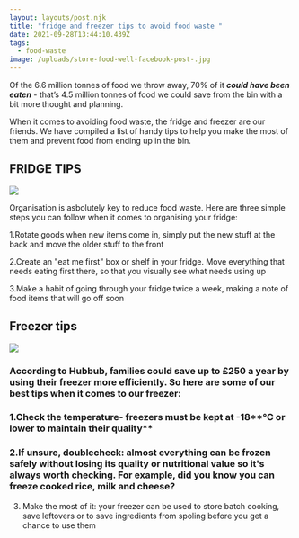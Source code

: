 ```yaml
---
layout: layouts/post.njk
title: "fridge and freezer tips to avoid food waste "
date: 2021-09-28T13:44:10.439Z
tags:
  - food-waste
image: /uploads/store-food-well-facebook-post-.jpg
---
```

Of the 6.6 million tonnes of food we throw away, 70% of it ***could have been eaten*** - that’s 4.5 million tonnes of food we could save from the bin with a bit more thought and planning.

When it comes to avoiding food waste, the fridge and freezer are our friends. We have compiled a list of handy tips to help you make the most of them and prevent food from ending up in the bin. 

## FRIDGE TIPS 

![](/uploads/get-organised-twitter.png)

 Organisation is asbolutely key to reduce food waste. Here are three simple steps you can follow when it comes to organising your fridge: 

1.Rotate goods when new items come in, simply put the new stuff at the back and move the older stuff to the front

2.Create an "eat me first" box or shelf in your fridge. Move everything that needs eating first there, so that you visually see what needs using up

3.Make a habit of going through your fridge twice a week, making a note of food items that will go off soon





## Freezer tips 

![](/uploads/freezer-tips-twitter.jpg)

### According to Hubbub, families could save up to £250 a year by using their freezer more efficiently. So here are some of our best tips when it comes to our freezer:

### 1.Check the temperature- freezers must be kept at -18**°C or lower to maintain their quality**

### **2.If unsure, doublecheck: almost everything can be frozen safely without losing its quality or nutritional value so it's always worth checking. For example, did you know you can freeze cooked rice, milk and cheese?**

3. Make the most of it: your freezer can be used to store batch cooking, save leftovers or to save ingredients from spoling before you get a chance to use them